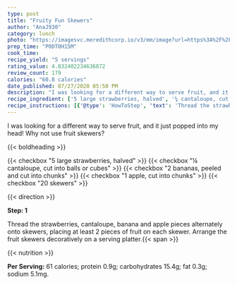 ```yaml
---
type: post
title: "Fruity Fun Skewers"
author: "AnaJ930"
category: lunch
photo: "https://imagesvc.meredithcorp.io/v3/mm/image?url=https%3A%2F%2Fimages.media-allrecipes.com%2Fuserphotos%2F1000113.jpg"
prep_time: "P0DT0H15M"
cook_time: 
recipe_yield: "5 servings"
rating_value: 4.832402234636872
review_count: 179
calories: "60.8 calories"
date_published: 07/27/2020 05:50 PM
description: "I was looking for a different way to serve fruit, and it just popped into my head! Why not use fruit skewers?"
recipe_ingredient: ['5 large strawberries, halved', '¼ cantaloupe, cut into balls or cubes', '2 bananas, peeled and cut into chunks', '1 apple, cut into chunks', '20 skewers']
recipe_instructions: [{'@type': 'HowToStep', 'text': 'Thread the strawberries, cantaloupe, banana and apple pieces alternately onto skewers, placing at least 2 pieces of fruit on each skewer. Arrange the fruit skewers decoratively on a serving platter.\n'}]
---
```


I was looking for a different way to serve fruit, and it just popped into my head! Why not use fruit skewers? 

{{< boldheading >}}

{{< checkbox "5 large strawberries, halved" >}}
{{< checkbox "¼  cantaloupe, cut into balls or cubes" >}}
{{< checkbox "2  bananas, peeled and cut into chunks" >}}
{{< checkbox "1  apple, cut into chunks" >}}
{{< checkbox "20  skewers" >}}


{{< direction >}}

**Step: 1**

Thread the strawberries, cantaloupe, banana and apple pieces alternately onto skewers, placing at least 2 pieces of fruit on each skewer. Arrange the fruit skewers decoratively on a serving platter.{{< span >}}

{{< nutrition >}}

**Per Serving:** 61 calories; protein 0.9g; carbohydrates 15.4g; fat 0.3g; sodium 5.1mg.